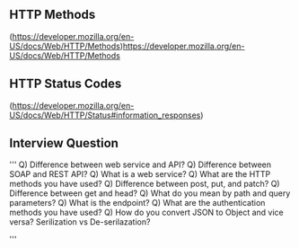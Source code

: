 ## HTTP Methods 

(https://developer.mozilla.org/en-US/docs/Web/HTTP/Methods)https://developer.mozilla.org/en-US/docs/Web/HTTP/Methods




## HTTP Status Codes

(https://developer.mozilla.org/en-US/docs/Web/HTTP/Status#information_responses)


## Interview Question
'''
Q) Difference between web service and API?
Q) Difference between SOAP and REST API?
Q) What is a web service?
Q) What are the HTTP methods you have used?
Q) Difference between post, put, and patch?
Q) Difference between get and head?
Q) What do you mean by path and query parameters?
Q) What is the endpoint?
Q) What are the authentication methods you have used?
Q) How do you convert JSON to Object and vice versa? Serilization vs De-serilazation?

'''



